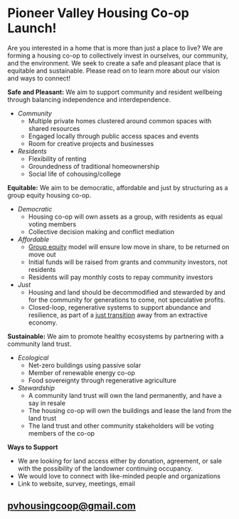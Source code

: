 # Pioneer Valley Housing Co-op Launch!

Are you interested in a home that is more than just a place to live? We are forming a housing co-op to collectively invest in ourselves, our community, and the environment. We seek to create a safe and pleasant place that is equitable and sustainable. Please read on to learn more about our vision and ways to connect! 

**Safe and Pleasant:** We aim to support community and resident wellbeing through balancing independence and interdependence.
* *Community*
  * Multiple private homes clustered around common spaces with shared resources  
  * Engaged locally through public access spaces and events
  * Room for creative projects and businesses
* *Residents*
  * Flexibility of renting
  * Groundedness of traditional homeownership 
  * Social life of cohousing/college

**Equitable:** We aim to be democratic, affordable and just by structuring as a group equity housing co-op. 
* *Democratic*
  * Housing co-op will own assets as a group, with residents as equal voting members
  * Collective decision making and conflict mediation
* *Affordable* 
  * [Group equity](https://www.nasco.coop/development/handbook/equity) model will ensure low move in share, to be returned on move out
  * Initial funds will be raised from grants and community investors, not residents
  * Residents will pay monthly costs to repay community investors 
* *Just*
  * Housing and land should be decommodified and stewarded by and for the community for generations to come, not speculative profits.
  * Closed-loop, regenerative systems to support abundance and resilience, as part of a [just transition](https://movementgeneration.org/wp-content/uploads/2016/11/JT_booklet_English_SPREADs_web.pdf) away from an extractive economy.

**Sustainable:** We aim to promote healthy ecosystems by partnering with a community land trust.
* *Ecological*
  * Net-zero buildings using passive solar 
  * Member of renewable energy co-op
  * Food sovereignty through regenerative agriculture 
* *Stewardship*
  * A community land trust will own the land permanently, and have a say in resale
  * The housing co-op will own the buildings and lease the land from the land trust
  * The land trust and other community stakeholders will be voting members of the co-op 

**Ways to Support**
* We are looking for land access either by donation, agreement, or sale with the possibility of the landowner continuing occupancy. 
* We would love to connect with like-minded people and organizations
* Link to website, survey, meetings, email 

## [pvhousingcoop@gmail.com](pvhousingcoop@gmail.com)
